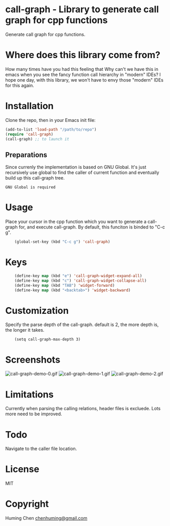 # call-graph - Library to generate call graph for cpp functions

Generate call graph for cpp functions.

# Where does this library come from?

How many times have you had this feeling that
Why can't we have this in emacs when you see
the fancy function call hierarchy in "modern" IDEs?
I hope one day, with this library, we won't have
to envy those "modern" IDEs for this again.

# Installation

Clone the repo, then in your Emacs init file:

```lisp
(add-to-list 'load-path "/path/to/repo")
(require 'call-graph)
(call-graph) ;; to launch it
```

## Preparations

Since currenly the implementation is based on GNU Global.
It's just recursively use global to find the caller of
current function and eventually build up this call-graph tree.

```
GNU Global is required
```

# Usage

Place your cursor in the cpp function which you want to generate
a call-graph for, and execute call-graph.
By default, this funciton is binded to "C-c g".

```lisp
    (global-set-key (kbd "C-c g") 'call-graph)
```

# Keys

```lisp
    (define-key map (kbd "e") 'call-graph-widget-expand-all)
    (define-key map (kbd "c") 'call-graph-widget-collapse-all)
    (define-key map (kbd "TAB") 'widget-forward)
    (define-key map (kbd "<backtab>") 'widget-backward)
```

# Customization

Specify the parse depth of the call-graph.
default is 2, the more depth is, the longer it takes.

```
    (setq call-graph-max-depth 3)
```

# Screenshots

![call-graph-demo-0.gif](https://github.com/beacoder/call-graph/blob/master/img/call-graph-demo-0.gif)
![call-graph-demo-1.gif](https://github.com/beacoder/call-graph/blob/master/img/call-graph-demo-1.gif)
![call-graph-demo-2.gif](https://github.com/beacoder/call-graph/blob/master/img/call-graph-demo-2.gif)

# Limitations

Currently when parsing the calling relations, header files is excluede.
Lots more need to be improved.

# Todo

Navigate to the caller file location.

# License

MIT

# Copyright

Huming Chen <chenhuming@gmail.com>
